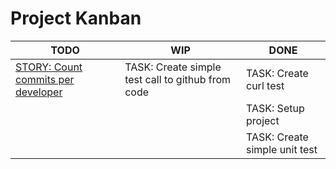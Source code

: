 # Project Kanban

| TODO | WIP | DONE |
| --- | --- | --- |
| [STORY: Count commits per developer](./docs/pbis/storyCountDailyCommitsPerDeveloper.md)  | TASK: Create simple test call to github from code | TASK: Create curl test |
|  |  | TASK: Setup project |
|  |  | TASK: Create simple unit test |

